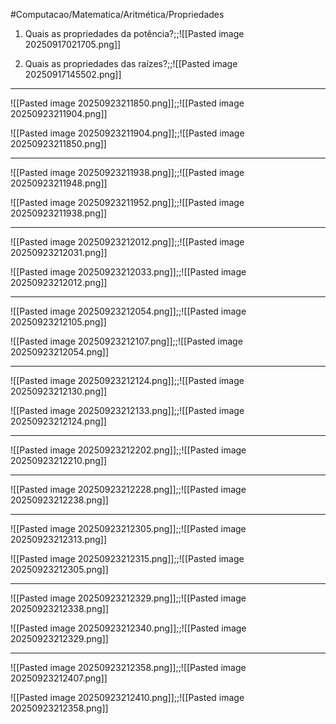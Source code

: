 #Computacao/Matematica/Aritmética/Propriedades

1) Quais as propriedades da potência?;;![[Pasted image 20250917021705.png]]
<!--SR:!2025-09-26,1,230-->
2) Quais as propriedades das raízes?;;![[Pasted image 20250917145502.png]]
<!--SR:!2025-10-08,15,290-->

---

![[Pasted image 20250923211850.png]];;![[Pasted image 20250923211904.png]]
<!--SR:!2025-09-27,4,274-->

![[Pasted image 20250923211904.png]];;![[Pasted image 20250923211850.png]]
<!--SR:!2025-09-26,3,254-->

---

![[Pasted image 20250923211938.png]];;![[Pasted image 20250923211948.png]]
<!--SR:!2025-09-27,4,274-->

![[Pasted image 20250923211952.png]];;![[Pasted image 20250923211938.png]]
<!--SR:!2025-09-27,4,274-->

---

![[Pasted image 20250923212012.png]];;![[Pasted image 20250923212031.png]]
<!--SR:!2025-09-27,4,274-->

![[Pasted image 20250923212033.png]];;![[Pasted image 20250923212012.png]]
<!--SR:!2025-09-27,4,274-->

---

![[Pasted image 20250923212054.png]];;![[Pasted image 20250923212105.png]]
<!--SR:!2025-09-27,4,274-->

![[Pasted image 20250923212107.png]];;![[Pasted image 20250923212054.png]]
<!--SR:!2025-09-27,4,274-->

---

![[Pasted image 20250923212124.png]];;![[Pasted image 20250923212130.png]]
<!--SR:!2025-09-27,4,274-->

![[Pasted image 20250923212133.png]];;![[Pasted image 20250923212124.png]]
<!--SR:!2025-09-27,4,274-->

---

![[Pasted image 20250923212202.png]];;![[Pasted image 20250923212210.png]]
<!--SR:!2025-09-27,4,274-->

---

![[Pasted image 20250923212228.png]];;![[Pasted image 20250923212238.png]]
<!--SR:!2025-09-27,4,274-->

---

![[Pasted image 20250923212305.png]];;![[Pasted image 20250923212313.png]]
<!--SR:!2025-09-27,4,274-->

![[Pasted image 20250923212315.png]];;![[Pasted image 20250923212305.png]]
<!--SR:!2025-09-27,4,274-->

---

![[Pasted image 20250923212329.png]];;![[Pasted image 20250923212338.png]]
<!--SR:!2025-09-27,4,274-->

![[Pasted image 20250923212340.png]];;![[Pasted image 20250923212329.png]]
<!--SR:!2025-09-27,4,274-->

---

![[Pasted image 20250923212358.png]];;![[Pasted image 20250923212407.png]]
<!--SR:!2025-09-27,4,274-->

![[Pasted image 20250923212410.png]];;![[Pasted image 20250923212358.png]]
<!--SR:!2025-09-27,4,274-->